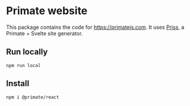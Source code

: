# Primate website

This package contains the code for https://primatejs.com. It uses
[Priss][priss], a Primate + Svelte site generator.

## Run locally

`npm run local`

## Install

`npm i @primate/react`

[priss]: https://github.com/primatejs/priss
